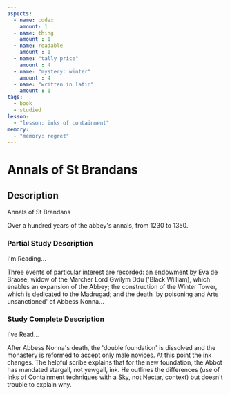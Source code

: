 ```yaml
---
aspects: 
  - name: codex
    amount: 1
  - name: thing
    amount : 1
  - name: readable
    amount : 1
  - name: "tally price"
    amount : 4
  - name: "mystery: winter"
    amount : 4
  - name: "written in latin"
    amount : 1
tags:
  - book
  - studied
lesson:
  - "lesson: inks of containment"
memory:
  - "memory: regret"
---
```


# Annals of St Brandans

## Description
Annals of St Brandans

Over a hundred years of the abbey's annals, from 1230 to 1350.
### Partial Study Description
I'm Reading...

Three events of particular interest are recorded: an endowment by Eva de Braose, widow of the Marcher Lord Gwilym Ddu ('Black William), which enables an expansion of the Abbey; the construction of the Winter Tower, which is dedicated to the Madrugad; and the death 'by poisoning and Arts unsanctioned' of Abbess Nonna...
### Study Complete Description
I've Read...

After Abbess Nonna's death, the 'double foundation' is dissolved and the monastery is reformed to accept only male novices. At this point the ink changes. The helpful scribe explains that for the new foundation, the Abbot has mandated stargall, not yewgall, ink. He outlines the differences (use of Inks of Containment techniques with a Sky, not Nectar, context) but doesn't trouble to explain why.